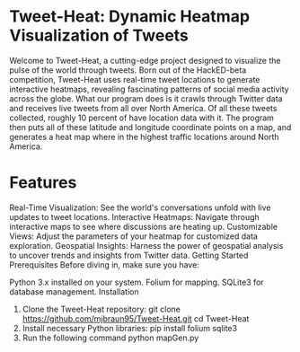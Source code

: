 # Tweet-Heat: Dynamic Heatmap Visualization of Tweets
Welcome to Tweet-Heat, a cutting-edge project designed to visualize the pulse of the world through tweets. Born out of the HackED-beta competition, Tweet-Heat uses real-time tweet locations to generate interactive heatmaps, revealing fascinating patterns of social media activity across the globe.
What our program does is it crawls through Twitter data and receives live tweets from all over North America. Of all these tweets collected, roughly 10 percent of have location data with it. The program then puts all of these latitude and longitude coordinate points on a map, and generates a heat map where in the highest traffic locations around North America.

# Features
Real-Time Visualization: See the world's conversations unfold with live updates to tweet locations.
Interactive Heatmaps: Navigate through interactive maps to see where discussions are heating up.
Customizable Views: Adjust the parameters of your heatmap for customized data exploration.
Geospatial Insights: Harness the power of geospatial analysis to uncover trends and insights from Twitter data.
Getting Started
Prerequisites
Before diving in, make sure you have:

Python 3.x installed on your system.
Folium for mapping.
SQLite3 for database management.
Installation
1. Clone the Tweet-Heat repository:
git clone https://github.com/mjbraun95/Tweet-Heat.git
cd Tweet-Heat
2. Install necessary Python libraries:
pip install folium sqlite3
3. Run the following command
python mapGen.py